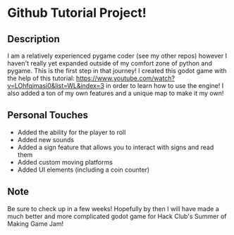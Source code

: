 # Github Tutorial Project!

## Description
I am a relatively experienced pygame coder (see my other repos) however I haven't really yet expanded outside of my comfort zone of python and pygame. This is the first step in that journey! I created this godot game with the help of this tutorial: https://www.youtube.com/watch?v=LOhfqjmasi0&list=WL&index=3 in order to learn how to use the engine! I also added a ton of my own features and a unique map to make it my own!

## Personal Touches
 - Added the ability for the player to roll
 - Added new sounds
 - Added a sign feature that allows you to interact with signs and read them
 - Added custom moving platforms
 - Added UI elements (including a coin counter)

## Note
Be sure to check up in a few weeks! Hopefully by then I will have made a much better and more complicated godot game for Hack Club's Summer of Making Game Jam!
